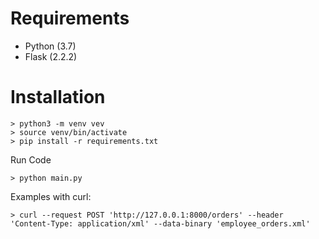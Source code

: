 # Requirements

* Python (3.7)
* Flask (2.2.2)


# Installation
```
> python3 -m venv vev
> source venv/bin/activate
> pip install -r requirements.txt 
```

Run Code

```
> python main.py 
```

Examples with curl:
```
> curl --request POST 'http://127.0.0.1:8000/orders' --header 'Content-Type: application/xml' --data-binary 'employee_orders.xml'
```

